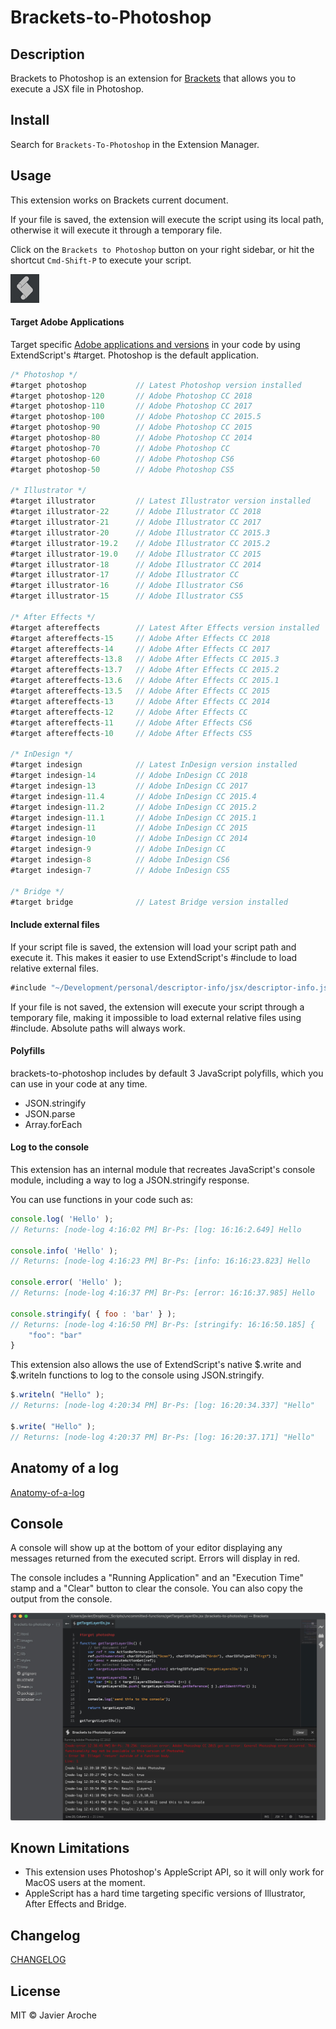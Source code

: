 # Brackets-to-Photoshop

## Description
Brackets to Photoshop is an extension for [Brackets](https://github.com/adobe/brackets/) that allows you to execute a JSX file in Photoshop.

## Install
Search for `Brackets-To-Photoshop` in the Extension Manager.

## Usage
This extension works on Brackets current document.

If your file is saved, the extension will execute the script using its local path, otherwise it will execute it through a temporary file.

Click on the `Brackets to Photoshop` button on your right sidebar, or hit the shortcut `Cmd-Shift-P` to execute your script.

![br-ps-icon](https://raw.githubusercontent.com/JavierAroche/brackets-to-photoshop/master/images/br-ps-icon.jpg)

#### Target Adobe Applications
Target specific [Adobe applications and versions](https://github.com/JavierAroche/brackets-to-photoshop/blob/master/lib/AdobeVersions.json) in your code by using ExtendScript's #target. Photoshop is the default application.

```javascript
/* Photoshop */
#target photoshop           // Latest Photoshop version installed
#target photoshop-120       // Adobe Photoshop CC 2018
#target photoshop-110       // Adobe Photoshop CC 2017
#target photoshop-100       // Adobe Photoshop CC 2015.5
#target photoshop-90        // Adobe Photoshop CC 2015
#target photoshop-80        // Adobe Photoshop CC 2014
#target photoshop-70        // Adobe Photoshop CC
#target photoshop-60        // Adobe Photoshop CS6
#target photoshop-50        // Adobe Photoshop CS5

/* Illustrator */
#target illustrator         // Latest Illustrator version installed
#target illustrator-22      // Adobe Illustrator CC 2018
#target illustrator-21      // Adobe Illustrator CC 2017
#target illustrator-20      // Adobe Illustrator CC 2015.3
#target illustrator-19.2    // Adobe Illustrator CC 2015.2
#target illustrator-19.0    // Adobe Illustrator CC 2015
#target illustrator-18      // Adobe Illustrator CC 2014
#target illustrator-17      // Adobe Illustrator CC
#target illustrator-16      // Adobe Illustrator CS6
#target illustrator-15      // Adobe Illustrator CS5

/* After Effects */
#target aftereffects        // Latest After Effects version installed
#target aftereffects-15     // Adobe After Effects CC 2018
#target aftereffects-14     // Adobe After Effects CC 2017
#target aftereffects-13.8   // Adobe After Effects CC 2015.3
#target aftereffects-13.7   // Adobe After Effects CC 2015.2
#target aftereffects-13.6   // Adobe After Effects CC 2015.1
#target aftereffects-13.5   // Adobe After Effects CC 2015
#target aftereffects-13     // Adobe After Effects CC 2014
#target aftereffects-12     // Adobe After Effects CC
#target aftereffects-11     // Adobe After Effects CS6
#target aftereffects-10     // Adobe After Effects CS5

/* InDesign */
#target indesign            // Latest InDesign version installed
#target indesign-14         // Adobe InDesign CC 2018
#target indesign-13         // Adobe InDesign CC 2017
#target indesign-11.4       // Adobe InDesign CC 2015.4
#target indesign-11.2       // Adobe InDesign CC 2015.2
#target indesign-11.1       // Adobe InDesign CC 2015.1
#target indesign-11         // Adobe InDesign CC 2015
#target indesign-10         // Adobe InDesign CC 2014
#target indesign-9          // Adobe InDesign CC
#target indesign-8          // Adobe InDesign CS6
#target indesign-7          // Adobe InDesign CS5

/* Bridge */
#target bridge              // Latest Bridge version installed
```

#### Include external files
If your script file is saved, the extension will load your script path and execute it. This makes it easier to use ExtendScript's #include to load relative external files.
```javascript
#include "~/Development/personal/descriptor-info/jsx/descriptor-info.jsx"
```

If your file is not saved, the extension will execute your script through a temporary file, making it impossible to load external relative files using #include. Absolute paths will always work.

#### Polyfills
brackets-to-photoshop includes by default 3 JavaScript polyfills, which you can use in your code at any time.
* JSON.stringify
* JSON.parse
* Array.forEach

#### Log to the console
This extension has an internal module that recreates JavaScript's console module, including a way to log a JSON.stringify response.

You can use functions in your code such as:
```javascript
console.log( 'Hello' );
// Returns: [node-log 4:16:02 PM] Br-Ps: [log: 16:16:2.649] Hello

console.info( 'Hello' );
// Returns: [node-log 4:16:23 PM] Br-Ps: [info: 16:16:23.823] Hello

console.error( 'Hello' );
// Returns: [node-log 4:16:37 PM] Br-Ps: [error: 16:16:37.985] Hello

console.stringify( { foo : 'bar' } );
// Returns: [node-log 4:16:50 PM] Br-Ps: [stringify: 16:16:50.185] {
    "foo": "bar"
}
```

This extension also allows the use of ExtendScript's native $.write and $.writeln functions to log to the console using JSON.stringify.
```javascript
$.writeln( "Hello" );
// Returns: [node-log 4:20:34 PM] Br-Ps: [log: 16:20:34.337] "Hello"

$.write( "Hello" );
// Returns: [node-log 4:20:37 PM] Br-Ps: [log: 16:20:37.171] "Hello"
```

## Anatomy of a log
[Anatomy-of-a-log](Anatomy-Of-A-Log.md)

## Console
A console will show up at the bottom of your editor displaying any messages returned from the executed script. Errors will display in red.

The console includes a "Running Application" and an "Execution Time" stamp and a "Clear" button to clear the console. You can also copy the output from the console.

![br-ps-console](https://raw.githubusercontent.com/JavierAroche/brackets-to-photoshop/master/images/br-ps-console.jpg)

## Known Limitations
* This extension uses Photoshop's AppleScript API, so it will only work for MacOS users at the moment.
* AppleScript has a hard time targeting specific versions of Illustrator, After Effects and Bridge.

## Changelog
[CHANGELOG](CHANGELOG.md)

## License
MIT © Javier Aroche
